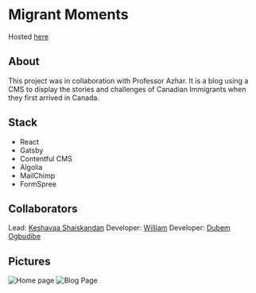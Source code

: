 # Migrant Moments

Hosted [here](https://happy-newton-686ff9.netlify.app/)

## About

This project was in collaboration with Professor Azhar. It is a blog using a CMS to display the stories and challenges of Canadian Immigrants when they first arrived in Canada. 

## Stack

* React
* Gatsby
* Contentful CMS
* Algolia
* MailChimp
* FormSpree

## Collaborators

Lead: [Keshavaa Shaiskandan](https://github.com/skeshavaa)
Developer: [William](https://github.com/What-Is-A-Username)
Developer: [Dubem Ogbudibe](https://github.com/Dubem101)

## Pictures 

![Home page](https://i.imgur.com/PTZC0KT.jpg)
![Blog Page](https://i.imgur.com/rqJcVKb.jpg)
